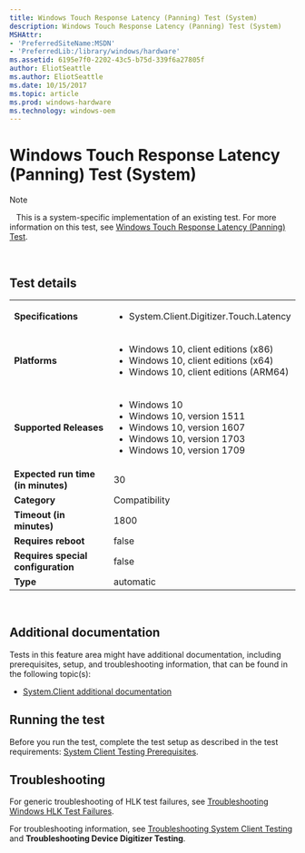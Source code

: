 ```yaml
---
title: Windows Touch Response Latency (Panning) Test (System)
description: Windows Touch Response Latency (Panning) Test (System)
MSHAttr:
- 'PreferredSiteName:MSDN'
- 'PreferredLib:/library/windows/hardware'
ms.assetid: 6195e7f0-2202-43c5-b75d-339f6a27805f
author: EliotSeattle
ms.author: EliotSeattle
ms.date: 10/15/2017
ms.topic: article
ms.prod: windows-hardware
ms.technology: windows-oem
---
```


# <span id="p_hlk_test.cdf03bba-1716-4ead-82c3-8bb6d3c6fc86"></span>Windows Touch Response Latency (Panning) Test (System)

>[!NOTE]
>  
This is a system-specific implementation of an existing test. For more information on this test, see [Windows Touch Response Latency (Panning) Test](ea01d7a6-c58f-4269-b325-4c7805a9be8b.md).

 

## Test details
|||
|---|---|
| **Specifications**  | <ul><li>System.Client.Digitizer.Touch.Latency</li></ul> |  
| **Platforms**   | <ul><li>Windows 10, client editions (x86)</li><li>Windows 10, client editions (x64)</li><li>Windows 10, client editions (ARM64)</li></ul> |
| **Supported Releases** | <ul><li>Windows 10</li><li>Windows 10, version 1511</li><li>Windows 10, version 1607</li><li>Windows 10, version 1703</li><li>Windows 10, version 1709</li></ul> |
|**Expected run time (in minutes)**| 30 |
|**Category**| Compatibility |
|**Timeout (in minutes)**| 1800 |
|**Requires reboot**| false |
|**Requires special configuration**| false |
|**Type**| automatic |

 

## <span id="Additional_documentation"></span><span id="additional_documentation"></span><span id="ADDITIONAL_DOCUMENTATION"></span>Additional documentation


Tests in this feature area might have additional documentation, including prerequisites, setup, and troubleshooting information, that can be found in the following topic(s):

-   [System.Client additional documentation](system-client-additional-documentation.md)

## <span id="Running_the_test"></span><span id="running_the_test"></span><span id="RUNNING_THE_TEST"></span>Running the test


Before you run the test, complete the test setup as described in the test requirements: [System Client Testing Prerequisites](system-client-testing-prerequisites.md).

## <span id="Troubleshooting"></span><span id="troubleshooting"></span><span id="TROUBLESHOOTING"></span>Troubleshooting


For generic troubleshooting of HLK test failures, see [Troubleshooting Windows HLK Test Failures](..\user\troubleshooting-windows-hlk-test-failures.md).

For troubleshooting information, see [Troubleshooting System Client Testing](troubleshooting-system-client-testing.md) and **Troubleshooting Device Digitizer Testing**.

 

 






